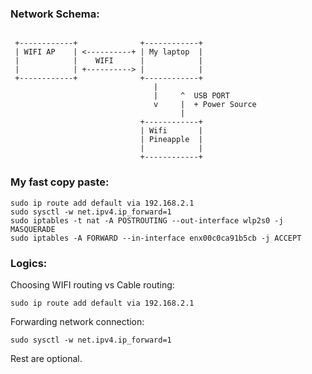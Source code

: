 ### Network Schema:

```

 +------------+              +------------+
 | WIFI AP    | <----------+ | My laptop  |
 |            |    WIFI      |            |
 |            | +----------> |            |
 +------------+              +------------+
                                |
                                |     ^  USB PORT
                                v     |  + Power Source
                                      |
                             +------------+
                             | Wifi       |
                             | Pineapple  |
                             |            |
                             +------------+
```

### My fast copy paste:

```
sudo ip route add default via 192.168.2.1
sudo sysctl -w net.ipv4.ip_forward=1
sudo iptables -t nat -A POSTROUTING --out-interface wlp2s0 -j MASQUERADE  
sudo iptables -A FORWARD --in-interface enx00c0ca91b5cb -j ACCEPT
```

### Logics:

Choosing WIFI routing vs Cable routing:

```
sudo ip route add default via 192.168.2.1
```

Forwarding network connection:

```
sudo sysctl -w net.ipv4.ip_forward=1
```

Rest are optional.